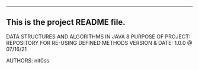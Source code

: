 ------------------------------------------------------------------------
This is the project README file. 
------------------------------------------------------------------------

DATA STRUCTURES AND ALGORITHMS IN JAVA 8
PURPOSE OF PROJECT: REPOSITORY FOR RE-USING DEFINED METHODS
VERSION & DATE: 1.0.0 @ 07/16/21

AUTHORS: nit0ss

	
